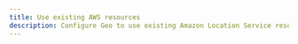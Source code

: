 ```yaml
---
title: Use existing AWS resources
description: Configure Geo to use existing Amazon Location Service resources by referencing them in your configuration.
---
```


<inline-fragment platform="js" src="~/lib/geo/fragments/existing-resources.md"></inline-fragment>
